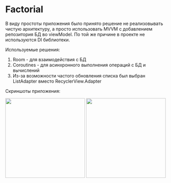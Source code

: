 # Factorial

В виду простоты приложения было принято решение не реализовывать чистую архитектуру, а просто использовать MVVM с добавлением репозитория БД во viewModel.
По той же причине в проекте не используются DI библиотеки.

Используемые решения:
1) Room - для взаимодействия с БД
2) Coroutines - для асинхронного выполнения операций с БД и вычислений
3) Из-за возможности частого обновления списка был выбран ListAdapter вместо RecyclerView.Adapter

Скриншоты приложения:

<img src="https://user-images.githubusercontent.com/65513466/232333276-3885ea52-349c-4952-8456-36cbdb5beb68.jpg" width="250">    <img src="https://user-images.githubusercontent.com/65513466/232333283-1e8f4fa6-728c-438d-afc4-911d0b51ba92.jpg" width="250">

